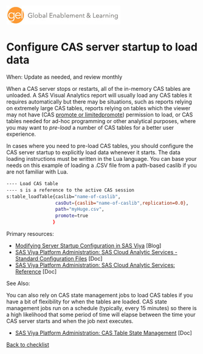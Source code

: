 ![Global Enablement & Learning](/img/gel_banner_logo_tech-partners.jpg)

# Configure CAS server startup to load data

<!--
SortString: 0650
Description: Configure CAS server startup to load data
Tags: New,Regular,Done
Topic: CAS
Essential: Yes
Authors: Scott McCauley
Frequency: Monthly
-->
When: Update as needed, and review monthly

When a CAS server stops or restarts, all of the in-memory CAS tables are unloaded. A SAS Visual Analytics report will usually load any CAS tables it requires automatically but there may be situations, such as reports relying on extremely large CAS tables, reports relying on tables which the viewer may not have (CAS [promote or limitedpromote](https://go.documentation.sas.com/doc/en/sasadmincdc/default/calauthzcas/n1bf0cwn6ae85gn1b64x2j0czu24.htm#n0tn6r1fc41vohn1bycmltsjhw6e)) permission to load, or CAS tables needed for ad-hoc programming or other analytical purposes, where you may want to *pre-load* a number of CAS tables for a better user experience.

In cases where you need to pre-load CAS tables, you should configure the CAS server startup to explicitly load data whenever it starts.  The data loading instructions must be written in the Lua language. You can base your needs on this example of loading a .CSV file from a path-based caslib if you are not familiar with Lua.

```sh
---- Load CAS table
---- s is a reference to the active CAS session
s:table_loadTable{caslib="name-of-caslib",
                  casOut={caslib="name-of-caslib",replication=0.0},
                  path="myHuge.csv",
                  promote=true
                 }
```

Primary resources:

* [Modifying Server Startup Configuration in SAS Viya](https://communities.sas.com/t5/SAS-Communities-Library/Modifying-Server-Startup-Configuration-in-SAS-Viya/ta-p/726824) [Blog]
* [SAS Viya Platform Administration: SAS Cloud Analytic Services - Standard Configuration Files](https://go.documentation.sas.com/doc/en/sasadmincdc/default/calserverscas/n05000viyaservers000000admin.htm#n05025viyaservers000000admin) [Doc]
* [SAS Viya Platform Administration: SAS Cloud Analytic Services: Reference](https://go.documentation.sas.com/doc/en/sasadmincdc/default/calserverscas/n08000viyaservers000000admin.htm#n08172viyaservers000000admin) [Doc]

See Also:

You can also rely on CAS state management jobs to load CAS tables if you have a bit of flexibility for when the tables are loaded.  CAS state management jobs run on a schedule (typically, every 15 minutes) so there is a high likelihood that some period of time will elapse between the time your CAS server starts and when the job next executes.

* [SAS Viya Platform Administration: CAS Table State Management](https://go.documentation.sas.com/doc/en/sasadmincdc/default/caldatamgmtcas/n150v9svjp42ron1hn9r496xj49m.htm) [Doc]

[Back to checklist](../checklist.md)